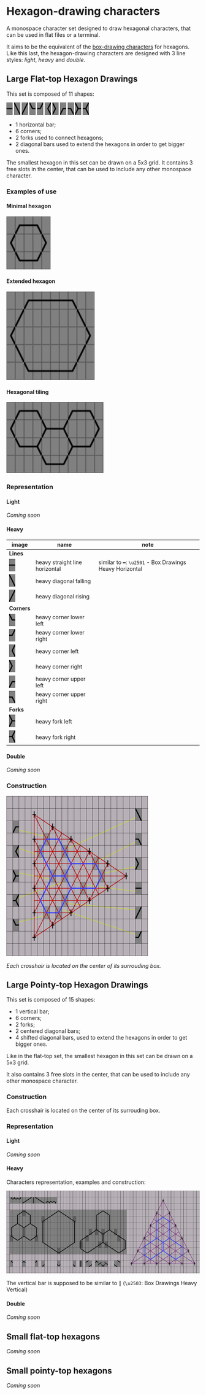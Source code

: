 # Hexagon-drawing characters

A monospace character set designed to draw hexagonal characters, that can be used in flat files or a terminal.

It aims to be the equivalent of the [box-drawing characters](https://en.wikipedia.org/wiki/Box_Drawing) for hexagons. Like this last, the hexagon-drawing characters are designed with 3 line styles: *light*, *heavy* and *double*.

## Large Flat-top Hexagon Drawings

This set is composed of 11 shapes:

![](images/chars/large_flat_top/heavy_straight_line_horizontal.png)
![](images/chars/large_flat_top/heavy_diagonal_falling.png)
![](images/chars/large_flat_top/heavy_diagonal_rising.png)
![](images/chars/large_flat_top/heavy_corner_lower_left.png)
![](images/chars/large_flat_top/heavy_corner_lower_right.png)
![](images/chars/large_flat_top/heavy_corner_left.png)
![](images/chars/large_flat_top/heavy_corner_right.png)
![](images/chars/large_flat_top/heavy_corner_upper_left.png)
![](images/chars/large_flat_top/heavy_corner_upper_right.png)
![](images/chars/large_flat_top/heavy_fork_left.png)
![](images/chars/large_flat_top/heavy_fork_right.png)

- 1 horizontal bar;
- 6 corners;
- 2 forks used to connect hexagons;
- 2 diagonal bars used to extend the hexagons in order to get bigger ones.

The smallest hexagon in this set can be drawn on a 5x3 grid. It contains 3 free slots in the center, that can be used to include any other monospace character.

### Examples of use

#### Minimal hexagon

![](./images/examples/large_flat_top_simple.png)

#### Extended hexagon

![](./images/examples/large_flat_top_extended.png)

#### Hexagonal tiling

![](./images/examples/large_flat_top_tiling.png)

### Representation

#### Light

*Coming soon*

#### Heavy

| image | name | note |
|-------|------|------|
| **Lines** |||
| ![](images/chars/large_flat_top/heavy_straight_line_horizontal.png) | heavy straight line horizontal | similar to `━`: `\u2501` - Box Drawings Heavy Horizontal |
| ![](images/chars/large_flat_top/heavy_diagonal_falling.png) | heavy diagonal falling | |
| ![](images/chars/large_flat_top/heavy_diagonal_rising.png) | heavy diagonal rising | |
| **Corners** |||
| ![](images/chars/large_flat_top/heavy_corner_lower_left.png) | heavy corner lower left | |
| ![](images/chars/large_flat_top/heavy_corner_lower_right.png) | heavy corner lower right | |
| ![](images/chars/large_flat_top/heavy_corner_left.png) | heavy corner left | |
| ![](images/chars/large_flat_top/heavy_corner_right.png) | heavy corner right | |
| ![](images/chars/large_flat_top/heavy_corner_upper_left.png) | heavy corner upper left | |
| ![](images/chars/large_flat_top/heavy_corner_upper_right.png) | heavy corner upper right | |
| **Forks** |||
| ![](images/chars/large_flat_top/heavy_fork_left.png) | heavy fork left | |
| ![](images/chars/large_flat_top/heavy_fork_right.png) | heavy fork right | |

#### Double

*Coming soon*

### Construction

![](images/construction/large_flat_top.png)

*Each crosshair is located on the center of its surrouding box.*

## Large Pointy-top Hexagon Drawings

This set is composed of 15 shapes:
- 1 vertical bar;
- 6 corners;
- 2 forks;
- 2 centered diagonal bars;
- 4 shifted diagonal bars, used to extend the hexagons in order to get bigger ones.

Like in the flat-top set, the smallest hexagon in this set can be drawn on a 5x3 grid.

It also contains 3 free slots in the center, that can be used to include any other monospace character.

### Construction

Each crosshair is located on the center of its surrouding box.

### Representation

#### Light

*Coming soon*

#### Heavy

Characters representation, examples and construction:

![](images/construction/large_pointy_top.png)

The vertical bar is supposed to be similar to `┃` (`\u2503`: Box Drawings Heavy Vertical)

#### Double

*Coming soon*

## Small flat-top hexagons

*Coming soon*

## Small pointy-top hexagons

*Coming soon*
